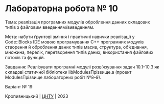 ﻿# Лабораторна робота № 10

Тема: реалізація програмних модулів оброблення данних складових типів з файловим введенням/виведенням.

Мета: набути ґрунтові вміння і практичні навички реалізації у Code::Blocks IDE мовою програмування С++ програмних модулів створення й оброблення даних типів масив, структура, об’єднання, множина, перелік, перетворення типів даних, використання файлових потоків та функцій.

Завдання: Реалізувати програмні модулі розв’язування задач 10.1–10.3 як складові статичної бібліотеки libModulesПрізвище.а (проект ModulesПрізвище лабораторних робіт №8–9).

Варіант № 19

Кропивницький | <a href="http://www.kntu.kr.ua/">ЦНТУ</a> | 2023
